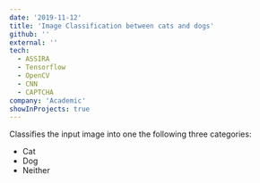 ```yaml
---
date: '2019-11-12'
title: 'Image Classification between cats and dogs'
github: ''
external: ''
tech:
  - ASSIRA
  - Tensorflow
  - OpenCV
  - CNN
  - CAPTCHA
company: 'Academic'
showInProjects: true
---
```


Classifies the input image into one the following three categories:
- Cat
- Dog
- Neither